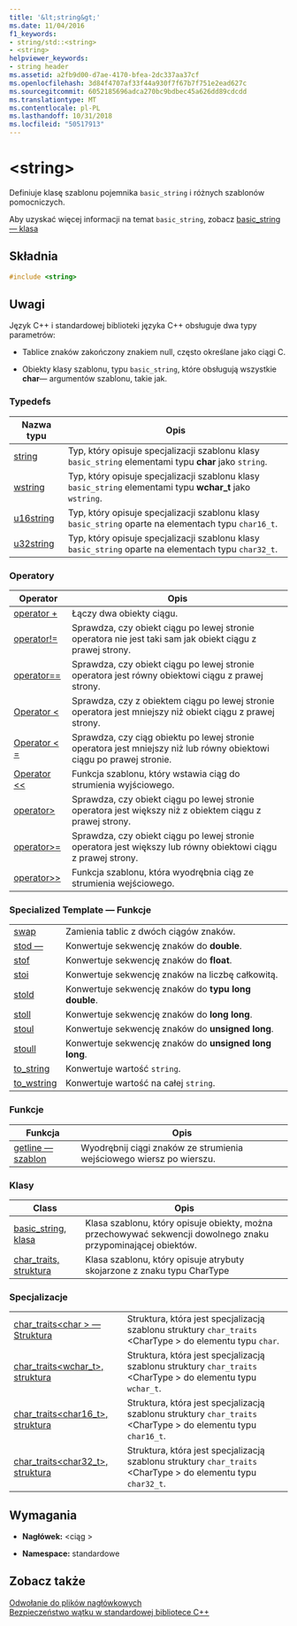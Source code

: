 ```yaml
---
title: '&lt;string&gt;'
ms.date: 11/04/2016
f1_keywords:
- string/std::<string>
- <string>
helpviewer_keywords:
- string header
ms.assetid: a2fb9d00-d7ae-4170-bfea-2dc337aa37cf
ms.openlocfilehash: 3d84f4707af33f44a930f7f67b7f751e2ead627c
ms.sourcegitcommit: 6052185696adca270bc9bdbec45a626dd89cdcdd
ms.translationtype: MT
ms.contentlocale: pl-PL
ms.lasthandoff: 10/31/2018
ms.locfileid: "50517913"
---
```

# <a name="ltstringgt"></a>&lt;string&gt;

Definiuje klasę szablonu pojemnika `basic_string` i różnych szablonów pomocniczych.

Aby uzyskać więcej informacji na temat `basic_string`, zobacz [basic_string — klasa](../standard-library/basic-string-class.md)

## <a name="syntax"></a>Składnia

```cpp
#include <string>
```

## <a name="remarks"></a>Uwagi

Język C++ i standardowej biblioteki języka C++ obsługuje dwa typy parametrów:

- Tablice znaków zakończony znakiem null, często określane jako ciągi C.

- Obiekty klasy szablonu, typu `basic_string`, które obsługują wszystkie **char**— argumentów szablonu, takie jak.

### <a name="typedefs"></a>Typedefs

|Nazwa typu|Opis|
|-|-|
|[string](../standard-library/string-typedefs.md#string)|Typ, który opisuje specjalizacji szablonu klasy `basic_string` elementami typu **char** jako `string`.|
|[wstring](../standard-library/string-typedefs.md#wstring)|Typ, który opisuje specjalizacji szablonu klasy `basic_string` elementami typu **wchar_t** jako `wstring`.|
|[u16string](../standard-library/string-typedefs.md#u16string)|Typ, który opisuje specjalizacji szablonu klasy `basic_string` oparte na elementach typu `char16_t`.|
|[u32string](../standard-library/string-typedefs.md#u32string)|Typ, który opisuje specjalizacji szablonu klasy `basic_string` oparte na elementach typu `char32_t`.|

### <a name="operators"></a>Operatory

|Operator|Opis|
|-|-|
|[operator +](../standard-library/string-operators.md#op_add)|Łączy dwa obiekty ciągu.|
|[operator!=](../standard-library/string-operators.md#op_neq)|Sprawdza, czy obiekt ciągu po lewej stronie operatora nie jest taki sam jak obiekt ciągu z prawej strony.|
|[operator==](../standard-library/string-operators.md#op_eq_eq)|Sprawdza, czy obiekt ciągu po lewej stronie operatora jest równy obiektowi ciągu z prawej strony.|
|[Operator <](../standard-library/string-operators.md#op_lt)|Sprawdza, czy z obiektem ciągu po lewej stronie operatora jest mniejszy niż obiekt ciągu z prawej strony.|
|[Operator < =](../standard-library/string-operators.md#op_lt_eq)|Sprawdza, czy ciąg obiektu po lewej stronie operatora jest mniejszy niż lub równy obiektowi ciągu po prawej stronie.|
|[Operator <\<](../standard-library/string-operators.md#op_lt_lt)|Funkcja szablonu, który wstawia ciąg do strumienia wyjściowego.|
|[operator>](../standard-library/string-operators.md#op_gt)|Sprawdza, czy obiekt ciągu po lewej stronie operatora jest większy niż z obiektem ciągu z prawej strony.|
|[operator>=](../standard-library/string-operators.md#op_gt_eq)|Sprawdza, czy obiekt ciągu po lewej stronie operatora jest większy lub równy obiektowi ciągu z prawej strony.|
|[operator>>](../standard-library/string-operators.md#op_gt_gt)|Funkcja szablonu, która wyodrębnia ciąg ze strumienia wejściowego.|

### <a name="specialized-template-functions"></a>Specialized Template — Funkcje

|||
|-|-|
|[swap](../standard-library/string-functions.md#swap)|Zamienia tablic z dwóch ciągów znaków.|
|[stod —](../standard-library/string-functions.md#stod)|Konwertuje sekwencję znaków do **double**.|
|[stof](../standard-library/string-functions.md#stof)|Konwertuje sekwencję znaków do **float**.|
|[stoi](../standard-library/string-functions.md#stoi)|Konwertuje sekwencję znaków na liczbę całkowitą.|
|[stold](../standard-library/string-functions.md#stold)|Konwertuje sekwencję znaków do **typu long double**.|
|[stoll](../standard-library/string-functions.md#stoll)|Konwertuje sekwencję znaków do **long long**.|
|[stoul](../standard-library/string-functions.md#stoul)|Konwertuje sekwencję znaków do **unsigned long**.|
|[stoull](../standard-library/string-functions.md#stoull)|Konwertuje sekwencję znaków do **unsigned long long**.|
|[to_string](../standard-library/string-functions.md#to_string)|Konwertuje wartość `string`.|
|[to_wstring](../standard-library/string-functions.md#to_wstring)|Konwertuje wartość na całej `string`.|

### <a name="functions"></a>Funkcje

|Funkcja|Opis|
|-|-|
|[getline — szablon](../standard-library/string-functions.md#getline)|Wyodrębnij ciągi znaków ze strumienia wejściowego wiersz po wierszu.|

### <a name="classes"></a>Klasy

|Class|Opis|
|-|-|
|[basic_string, klasa](../standard-library/basic-string-class.md)|Klasa szablonu, który opisuje obiekty, można przechowywać sekwencji dowolnego znaku przypominającej obiektów.|
|[char_traits, struktura](../standard-library/char-traits-struct.md)|Klasa szablonu, który opisuje atrybuty skojarzone z znaku typu CharType|

### <a name="specializations"></a>Specjalizacje

|||
|-|-|
|[char_traits\<char > — Struktura](../standard-library/char-traits-char-struct.md)|Struktura, która jest specjalizacją szablonu struktury `char_traits` \<CharType > do elementu typu `char`.|
|[char_traits<wchar_t>, struktura](../standard-library/char-traits-wchar-t-struct.md)|Struktura, która jest specjalizacją szablonu struktury `char_traits` \<CharType > do elementu typu `wchar_t`.|
|[char_traits<char16_t>, struktura](../standard-library/char-traits-char16-t-struct.md)|Struktura, która jest specjalizacją szablonu struktury `char_traits` \<CharType > do elementu typu `char16_t`.|
|[char_traits<char32_t>, struktura](../standard-library/char-traits-char32-t-struct.md)|Struktura, która jest specjalizacją szablonu struktury `char_traits` \<CharType > do elementu typu `char32_t`.|

## <a name="requirements"></a>Wymagania

- **Nagłówek:** \<ciąg >

- **Namespace:** standardowe

## <a name="see-also"></a>Zobacz także

[Odwołanie do plików nagłówkowych](../standard-library/cpp-standard-library-header-files.md)<br/>
[Bezpieczeństwo wątku w standardowej bibliotece C++](../standard-library/thread-safety-in-the-cpp-standard-library.md)<br/>
